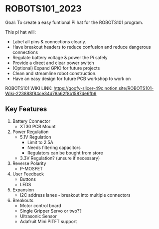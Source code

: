 # ROBOTS101_2023


Goal:
To create a easy funtional Pi hat for the ROBOTS101 program.

This pi hat will:
- Label all pins & connections clearly.
- Have breakout headers to reduce confusion and reduce dangerous connections
- Regulate battery voltage & power the Pi safely 
- Provide a direct and clear power switch
- (Optional) Expand GPIO for future projects 
- Clean and streamline robot construction.
- Have an easy design for future PCB workshop to work on


ROBOTS101 WIKI LINK: https://goofy-slicer-49c.notion.site/ROBOTS101-Wiki-223888f84ce34d78a62f8b15874e6fb9


## Key Features
1. Battery Connector
    - XT30 PCB Mount
2. Power Regulation 
    - 5.1V Regulation
        - Limit to 2.5A
        - Needs filtering capacitors
        - Regulators can be bought from store
    - 3.3V Regulation? (unsure if necessary)
3. Reverse Polarity 
    - P-MOSFET
4. User Feedback
    - Buttons
    - LEDS
5. Expansion 
    - I2C address lanes - breakout into multiple connectors
6. Breakouts
    - Motor control board
    - Single Gripper Servo or two??
    - Ultrasonic Sensor
    - Adafruit Mini PiTFT support
